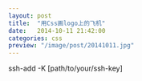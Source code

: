 ```yaml
---
layout: post
title:  "用Css画logo上的飞机"
date:   2014-10-11 21:42:00
categories: css
preview: "/image/post/20141011.jpg"
---
```


ssh-add -K [path/to/your/ssh-key]
